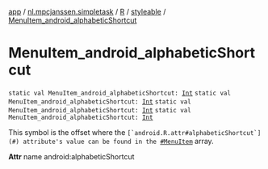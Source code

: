 [app](../../../index.md) / [nl.mpcjanssen.simpletask](../../index.md) / [R](../index.md) / [styleable](index.md) / [MenuItem_android_alphabeticShortcut](.)

# MenuItem_android_alphabeticShortcut

`static val MenuItem_android_alphabeticShortcut: `[`Int`](https://kotlinlang.org/api/latest/jvm/stdlib/kotlin/-int/index.html)
`static val MenuItem_android_alphabeticShortcut: `[`Int`](https://kotlinlang.org/api/latest/jvm/stdlib/kotlin/-int/index.html)
`static val MenuItem_android_alphabeticShortcut: `[`Int`](https://kotlinlang.org/api/latest/jvm/stdlib/kotlin/-int/index.html)
`static val MenuItem_android_alphabeticShortcut: `[`Int`](https://kotlinlang.org/api/latest/jvm/stdlib/kotlin/-int/index.html)

This symbol is the offset where the ``[`android.R.attr#alphabeticShortcut`](#) attribute's value can be found in the ``[`#MenuItem`](-menu-item.md) array.

**Attr**
name android:alphabeticShortcut

